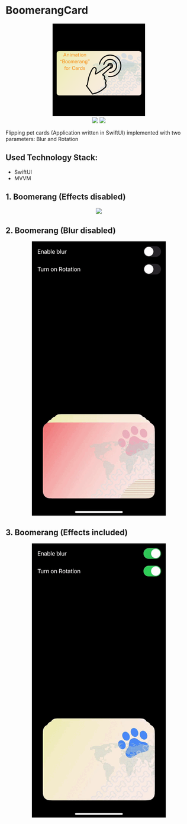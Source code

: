 # BoomerangCard
<p align="center">
<img src = "Assets/Logo.png" /><br>
  <img src = "https://img.shields.io/badge/Platform-iOS%2016.0%2B-orange"/>
  <img src = "https://img.shields.io/badge/Apple%20SDK-SwiftUI-inactive"/>
</p>
Flipping pet cards (Application written in SwiftUI) implemented with two parameters: Blur and Rotation

## Used Technology Stack:

- SwiftUI
- MVVM

## 1. Boomerang (Effects disabled)
<p align="center"> 
<img src = "Assets/1. Boomerang.gif" /><br>
</p>

## 2. Boomerang (Blur disabled)
 <p align="center"> 
<img src = "Assets/2. Boomerang.gif" /><br>
</p>

## 3. Boomerang (Effects included)
<p align="center"> 
<img src = "Assets/3. Boomerang.gif" /><br>
</p>
